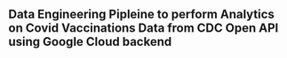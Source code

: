 ## Data Engineering Pipleine to perform Analytics on Covid Vaccinations Data from CDC Open API using Google Cloud backend
